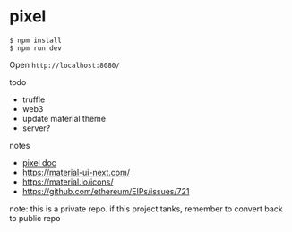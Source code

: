 # pixel

```
$ npm install
$ npm run dev
```

Open `http://localhost:8080/`


todo

* truffle
* web3
* update material theme
* server?

notes

* [pixel doc](https://docs.google.com/document/d/1wItSPEcXBqN1iwTlEV7A5rPlsc8y48I79SDCXM94CJc/edit?ts=5a610857)
* https://material-ui-next.com/
* https://material.io/icons/
* https://github.com/ethereum/EIPs/issues/721

note: this is a private repo. if this project tanks, remember to convert back to public repo
